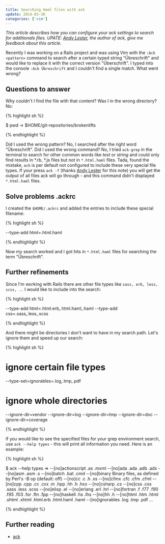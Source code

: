 ```yaml
---
title: Searching Haml files with ack
update: 2014-03-30
categories: ['vim']
---
```


*This article describes how you can configure your ack settings to search for additionals files.
UPATE: [Andy Lester](http://petdance.com/), the author of ack, give me feedback about this article.*


Recently I was working on a Rails project and was using Vim with the `:Ack <pattern>` command to search after a certain
typed string "Übreschrift" and would like to replace it with the correct version "Überschrift". I typed into the console
`:Ack Übreschrift` and I couldn't find a single match. What went wrong?


## Questions to answer

Why couldn't I find the file with that content? Was I in the wrong directory? No:


{% highlight sh %}

$ pwd
-> $HOME/git-repositories/brokenlifts

{% endhighlight %}


Did I used the wrong pattern? No, I searched after the right word "Übreschrift". Did I used the wrong command?  No, I
tried `ack-grep` in the terminal to search for other common words like *test* or *string* and could only find results in
*.rb, *.js files but not in `*.html.haml` files. Tada, found the mistake, `ack` is per default not configured to include
these very special file types. If your press `ack -f` (thanks [Andy Lester](http://petdance.com/) for this note) you
will get the output of all files ack will go through - and this command didn't displayed `*.html.haml` files.


## Solve problems .ackrc

I created the `$HOME/.ackrc` and added the entries to include these special filename:


{% highlight sh %}

--type-add
html=.html.haml

{% endhighlight %}


Now my search worked and I got hits in `*.html.haml` files for searching the term "Übreschrift".


## Further refinements

Since I'm working with Rails there are other file types like `sass, erb, less, scss, ..` I would like to include into the search:


{% highlight sh %}

--type-add
html=.html.erb,.html.haml,.haml
--type-add
css=.sass,.less,.scss

{% endhighlight %}


And there might be directories I don't want to have in my search path. Let's ignore them and speed up our search:


{% highlight sh %}

# ignore certain file types
--type-set=ignorables=.log,.tmp,.pdf

# ignore whole directories
--ignore-dir=vendor
--ignore-dir=log
--ignore-dir=tmp
--ignore-dir=doc
--ignore-dir=coverage

{% endhighlight %}


If you would like to see the specified files for your grep environment search, use `ack --help types` - this will
print all information you need. Here is an example:


{% highlight sh %}

$ ack --help types
=>
  --[no]actionscript .as .mxml
  --[no]ada          .ada .adb .ads
  --[no]asm          .asm .s
  --[no]batch        .bat .cmd
  --[no]binary       Binary files, as defined by Perl's -B op (default: off)
  --[no]cc           .c .h .xs
  --[no]cfmx         .cfc .cfm .cfml
  --[no]cpp          .cpp .cc .cxx .m .hpp .hh .h .hxx
  --[no]csharp       .cs
  --[no]css          .css .sass .less .scss
  --[no]elisp        .el
  --[no]erlang       .erl .hrl
  --[no]fortran      .f .f77 .f90 .f95 .f03 .for .ftn .fpp
  --[no]haskell      .hs .lhs
  --[no]hh           .h
  --[no]html         .htm .html .shtml .xhtml .html.erb .html.haml .haml
  --[no]ignorables   .log .tmp .pdf
...

{% endhighlight %}


## Further reading

- [ack](http://betterthangrep.com/)

